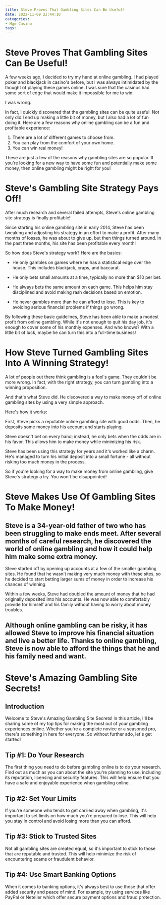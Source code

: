 ```yaml
---
title: Steve Proves That Gambling Sites Can Be Useful!
date: 2022-11-09 22:44:10
categories:
- Mgm Casino
tags:
---
```



#  Steve Proves That Gambling Sites Can Be Useful!

A few weeks ago, I decided to try my hand at online gambling. I had played poker and blackjack in casino's before, but I was always intimidated by the thought of playing these games online. I was sure that the casinos had some sort of edge that would make it impossible for me to win. 

I was wrong.

In fact, I quickly discovered that the gambling sites can be quite useful! Not only did I end up making a little bit of money, but I also had a lot of fun doing it. Here are a few reasons why online gambling can be a fun and profitable experience:

1) There are a lot of different games to choose from.
2) You can play from the comfort of your own home.
3) You can win real money!

These are just a few of the reasons why gambling sites are so popular. If you're looking for a new way to have some fun and potentially make some money, then online gambling might be right for you!

#  Steve's Gambling Site Strategy Pays Off!

After much research and several failed attempts, Steve's online gambling site strategy is finally profitable!

Since starting his online gambling site in early 2014, Steve has been tweaking and adjusting his strategy in an effort to make a profit. After many months of losses, he was about to give up, but then things turned around. In the past three months, his site has been profitable every month!

So how does Steve's strategy work? Here are the basics:

- He only gambles on games where he has a statistical edge over the house. This includes blackjack, craps, and baccarat.

- He only bets small amounts at a time, typically no more than $10 per bet.

- He always bets the same amount on each game. This helps him stay disciplined and avoid making rash decisions based on emotion.

- He never gambles more than he can afford to lose. This is key to avoiding serious financial problems if things go wrong.

By following these basic guidelines, Steve has been able to make a modest profit from online gambling. While it's not enough to quit his day job, it's enough to cover some of his monthly expenses. And who knows? With a little bit of luck, maybe he can turn this into a full-time business!

#  How Steve Turned Gambling Sites Into A Winning Strategy!

A lot of people out there think gambling is a fool's game. They couldn't be more wrong. In fact, with the right strategy, you can turn gambling into a winning proposition.

And that's what Steve did. He discovered a way to make money off of online gambling sites by using a very simple approach.

Here's how it works:

First, Steve picks a reputable online gambling site with good odds. Then, he deposits some money into his account and starts playing.

Steve doesn't bet on every hand; instead, he only bets when the odds are in his favor. This allows him to make money while minimizing his risk.

Steve has been using this strategy for years and it's worked like a charm. He's managed to turn his initial deposit into a small fortune - all without risking too much money in the process.

So if you're looking for a way to make money from online gambling, give Steve's strategy a try. You won't be disappointed!

#  Steve Makes Use Of Gambling Sites To Make Money!

<h2>Steve is a 34-year-old father of two who has been struggling to make ends meet. After several months of careful research, he discovered the world of online gambling and how it could help him make some extra money.</h2>

<p> Steve started off by opening up accounts at a few of the smaller gambling sites. He found that he wasn't making very much money with these sites, so he decided to start betting larger sums of money in order to increase his chances of winning. </p>

<p>Within a few weeks, Steve had doubled the amount of money that he had originally deposited into his accounts. He was now able to comfortably provide for himself and his family without having to worry about money troubles. </p>

<h2>Although online gambling can be risky, it has allowed Steve to improve his financial situation and live a better life. Thanks to online gambling, Steve is now able to afford the things that he and his family need and want. </h2>

#  Steve's Amazing Gambling Site Secrets!

## Introduction 

Welcome to Steve's Amazing Gambling Site Secrets! In this article, I'll be sharing some of my top tips for making the most out of your gambling experiences online. Whether you're a complete novice or a seasoned pro, there's something in here for everyone. So without further ado, let's get started!

## Tip #1: Do Your Research 

The first thing you need to do before gambling online is to do your research. Find out as much as you can about the site you're planning to use, including its reputation, licensing and security features. This will help ensure that you have a safe and enjoyable experience when gambling online.

## Tip #2: Set Your Limits 

If you're someone who tends to get carried away when gambling, it's important to set limits on how much you're prepared to lose. This will help you stay in control and avoid losing more than you can afford.

## Tip #3: Stick to Trusted Sites 

Not all gambling sites are created equal, so it's important to stick to those that are reputable and trusted. This will help minimize the risk of encountering scams or fraudulent behavior.


  ## Tip #4: Use Smart Banking Options 

When it comes to banking options, it's always best to use those that offer added security and peace of mind. For example, try using services like PayPal or Neteller which offer secure payment options and fraud protection.